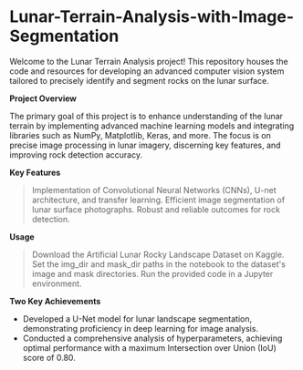 # Lunar-Terrain-Analysis-with-Image-Segmentation

Welcome to the Lunar Terrain Analysis project! This repository houses the code and resources for developing an advanced computer vision system tailored to precisely identify and segment rocks on the lunar surface.




**Project Overview**

The primary goal of this project is to enhance understanding of the lunar terrain by implementing advanced machine learning models and integrating libraries such as NumPy, Matplotlib, Keras, and more. The focus is on precise image processing in lunar imagery, discerning key features, and improving rock detection accuracy.

**Key Features**

> Implementation of Convolutional Neural Networks (CNNs), U-net architecture, and transfer learning.
> Efficient image segmentation of lunar surface photographs.
> Robust and reliable outcomes for rock detection.

**Usage**

> Download the Artificial Lunar Rocky Landscape Dataset on Kaggle.
> Set the img_dir and mask_dir paths in the notebook to the dataset's image and mask directories.
> Run the provided code in a Jupyter environment.

**Two Key Achievements**

- Developed a U-Net model for lunar landscape segmentation, demonstrating proficiency in deep learning for image analysis.
- Conducted a comprehensive analysis of hyperparameters, achieving optimal performance with a maximum Intersection over Union (IoU) score of 0.80.
